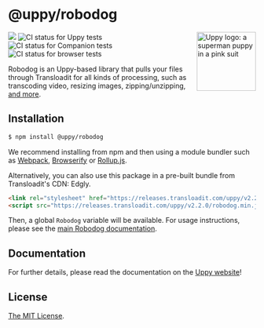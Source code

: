 # @uppy/robodog

<img src="https://uppy.io/images/logos/uppy-dog-head-arrow.svg" width="120" alt="Uppy logo: a superman puppy in a pink suit" align="right">

<a href="https://www.npmjs.com/package/@uppy/robodog"><img src="https://img.shields.io/npm/v/@uppy/robodog.svg?style=flat-square"></a>
<img src="https://github.com/transloadit/uppy/workflows/Tests/badge.svg" alt="CI status for Uppy tests"> <img src="https://github.com/transloadit/uppy/workflows/Companion/badge.svg" alt="CI status for Companion tests"> <img src="https://github.com/transloadit/uppy/workflows/End-to-end%20tests/badge.svg" alt="CI status for browser tests">

Robodog is an Uppy-based library that pulls your files through Transloadit for all kinds of processing, such as transcoding video, resizing images, zipping/unzipping, [and more](https://transloadit.com/services/).

## Installation

```bash
$ npm install @uppy/robodog
```

We recommend installing from npm and then using a module bundler such as [Webpack](http://webpack.js.org/), [Browserify](http://browserify.org/) or [Rollup.js](http://rollupjs.org/).

Alternatively, you can also use this package in a pre-built bundle from Transloadit's CDN: Edgly.

```html
<link rel="stylesheet" href="https://releases.transloadit.com/uppy/v2.2.0/robodog.min.css">
<script src="https://releases.transloadit.com/uppy/v2.2.0/robodog.min.js"></script>
```

Then, a global `Robodog` variable will be available. For usage instructions, please see the [main Robodog documentation](https://uppy.io/docs/robodog).

## Documentation

For further details, please read the documentation on the [Uppy website](https://uppy.io/docs/robodog)!

## License

[The MIT License](./LICENSE).
